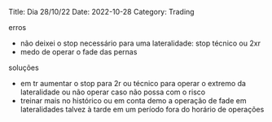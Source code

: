 Title: Dia 28/10/22
Date: 2022-10-28
Category: Trading

erros
* não deixei o stop necessário para uma lateralidade: stop técnico ou 2xr
* medo de operar o fade das pernas

soluções
* em tr aumentar o stop para 2r ou técnico para operar o extremo da lateralidade
ou não operar caso não possa com o risco
* treinar mais no histórico ou em conta demo a operação de fade em lateralidades
talvez à tarde em um período fora do horário de operações
